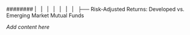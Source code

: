 ######## |   |   |   |   |   |   |   ├── Risk-Adjusted Returns: Developed vs. Emerging Market Mutual Funds

*Add content here*